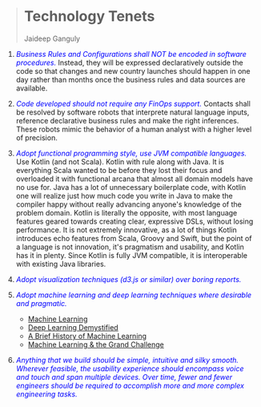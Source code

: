 ># Technology Tenets
>Jaideep Ganguly


1.	<font color=blue><i>Business Rules and Configurations shall NOT be encoded in software procedures. </i></font>Instead, they will be expressed declaratively outside the code so that changes and new country launches should happen in one day rather than months once the business rules and data sources are available.2.	<font color=blue><i>Code developed should not require any FinOps support. </i></font>Contacts shall be resolved by software robots that interprete natural language inputs, reference declarative business rules and make the right inferences. These robots mimic the behavior of a human analyst with a higher level of precision. 3.	<font color=blue><i>Adopt functional programming style, use JVM compatible languages. </i></font>Use Kotlin (and not Scala). Kotlin with rule along with Java. It is everything Scala wanted to be before they lost their focus and overloaded it with functional arcana that almost all domain models have no use for. Java has a lot of unnecessary boilerplate code, with Kotlin one will realize just how much code you write in Java to make the compiler happy without really advancing anyone's knowledge of the problem domain. Kotlin is literally the opposite, with most language features geared towards creating clear, expressive DSLs, without losing performance. It is not extremely innovative, as a lot of things Kotlin introduces echo features from Scala, Groovy and Swift, but the point of a language is not innovation, it's pragmatism and usability, and Kotlin has it in plenty. Since Kotlin is fully JVM compatible, it is interoperable with existing Java libraries. 4.	<font color=blue><i>Adopt visualization techniques (d3.js or similar) over boring reports.</i></font>5.	<font color=blue><i>Adopt machine learning and deep learning techniques where desirable and pragmatic.</i></font>
	* [Machine Learning](http://jganguly.aka.corp.amazon.com/html/ML.pdf)	* [Deep Learning Demystified](http://jganguly.aka.corp.amazon.com/html/DL.pdf)	* [A Brief History of Machine Learning](https://www.linkedin.com/pulse/brief-history-machine-learning-dr-jaideep-ganguly)	* [Machine Learning & the Grand Challenge](https://www.linkedin.com/pulse/machine-learning-grand-challenge-dr-jaideep-ganguly)6.	<font color=blue><i>Anything that we build should be simple, intuitive and silky smooth. Wherever feasible, the usability experience should encompass voice and touch and span multiple devices. Over time, fewer and fewer engineers should be required to accomplish more and more complex engineering tasks. </i></font>